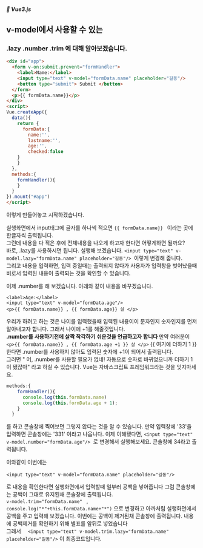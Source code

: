 ##### 🌵 Vue3.js

## v-model에서 사용할 수 있는
### .lazy .number .trim 에 대해 알아보겠습니다.

``` html
<div id="app">
  <form v-on:submit.prevent="formHandler">
    <label>Name:</label>
    <input type="text" v-model="formData.name" placeholder="길동"/>
    <button type="submit"> Submit </button>
  </form>
  <p>{{ formData.name}}</p>
</div>
<script>
Vue.createApp({
  data(){
    return {
      formData:{
        name:'',
        lastname:'',
        age:'',
        checked:false
    }
    }
  },
  methods:{
    formHandler(){
    }
  }
}).mount("#app")
</script>

````   
이렇게 만들어놓고 시작하겠습니다.  

실행화면에서 input태그에 글자를 하나씩 적으면 ``` {{ formData.name}}  ``` 이라는 곳에 한글자씩 출력됩니다.   
그런데 내용을 다 적은 후에 전체내용을 나오게 하고자 한다면 어떻게하면 될까요?   
바로, .lazy를 사용하시면 됩니다.   실행해 보겠습니다.
```<input type="text" v-model.lazy="formData.name" placeholder="길동"/> ```이렇게 변경해 줍니다.   
그리고 내용을 입력하면, 입력 중일때는 출력되지 않다가 사용자가 입력창을 벗어났을때 비로서 입력된 내용이 출력되는 것을 확인할 수 있습니다.

이제 .number를 해 보겠습니다.  아래와 같이 내용을 바꾸겠습니다.  
```
<label>Age:</label>
<input type="text" v-model="formData.age"/>
<p>{{ formData.name}} , {{ formData.age}} 살 </p>
```
우리가 하려고 하는 것은 나이를 입력했을때 입력된 내용이이 문자인지 숫자인지를 먼저 알아내고자 합니다. 그래서 나이에 +1를 해줄것입니다.  
<b>.number를 사용하기전에 살짝 착각하기 쉬운것을 언급하고자 합니다 </b> 만약 여러분이   
``` <p>{{ formData.name}} , {{ formData.age +1 }} 살 </p> ``` {{ 여기에 더하기 1 }} 한다면 .number를 사용하지 않아도 입력된 숫자에 +1이 되어서 출력됩니다.  
그러면 " 어, .number를 사용할 필요가 없네! 자동으로 숫자로 바뀌었으니까 더하기 1이 됐잖아" 라고 하실 수 있습니다. Vue는 자바스크립트 프레임워크라는 것을 잊지마세요. 

``` javascript
methods:{
    formHandler(){
      console.log(this.formData.name)
      console.log(this.formData.age + 1);
    }
  }
```   
를 하고 콘솔창에 찍어보면 그렇지 않다는 것을 알 수 있습니다. 만약 입력창에 '33'을 입력하면 콘솔창에는 '331' 이라고 나옵니다.
이제 이해됐다면, 
```<input type="text" v-model.number="formData.age"/> ```로 변경해서 실행해보세요. 콘솔창에 34라고 출력됩니다. 

이와같이 이번에는 
``` 
<input type="text" v-model="formData.name" placeholder="길동"/> 
```   
로 내용을 확인한다면 실행화면에서 입력할때 일부러 공백을 넣어줍니다 그럼 콘솔창에는 공백이 그대로 유지된채 콘솔창에 출력됩니다.   
``` v-model.trim="formData.name"  ```  ,  ```  console.log("*"+this.formData.name+"*") ``` 으로 변경하고 아까처럼 실행화면에서 공백을 주고 입력해 보겠습니다. 
이번에는 공백이 제거된채 콘솔창에 출력됩니다. 내용에 공백제거를 확인하기 위해 별표를 앞뒤로 넣었습니다  
그래서 ```   <input type="text" v-model.trim.lazy="formData.name" placeholder="길동"/> ``` 이 최종코드입니다.






